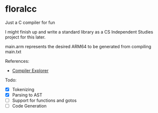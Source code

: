 # floralcc
Just a C compiler for fun

I might finish up and write a standard library as a CS Independent Studies project for this later.

main.arm represents the desired ARM64 to be generated from compiling main.txt

References:
- [Compiler Explorer](https://godbolt.org/)

Todo:
- [x] Tokenizing
- [x] Parsing to AST
- [ ] Support for functions and gotos
- [ ] Code Generation